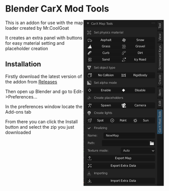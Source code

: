 # Blender CarX Mod Tools


<img align="right" src="https://github.com/Zi9/Blender-CarX-Mod-Tools/blob/master/media/tools_ui.png">
This is an addon for use with the map loader created by Mr.CoolGoat

It creates an extra panel with buttons for easy material setting and placeholder creation

## Installation
Firstly download the latest version of the addon from [Releases](https://github.com/Zi9/Blender-CarX-Mod-Tools/releases)

Then open up Blender and go to Edit->Preferences...

In the preferences window locate the Add-ons tab

From there you can click the Install button and select the zip you just downloaded
